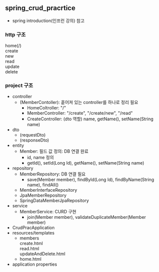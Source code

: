 ## spring_crud_pracrtice
* spring introduction(인프런 강의) 참고

### http 구조  
home(/)  
  create  
    new  
  read  
  update  
  delete  
  
### project 구조
  - controller
    + (MemberContoller): 흩어져 있는 controller를 하나로 정리 필요
      * HomeColtroller: "/"
      * MemberController: "/create", "/create/new", "/read"
      * CreateController: (dto 역할) name, getName(), setName(String name)
  - dto
    + (requestDto)
    + (responseDto)
  - entity
    + Member: 필드 값 정의: DB 연결 완료
      * id, name 정의
      * getId(), setId(Long Id), getName(), setName(String name)
  - repository
    + MemberRepository: DB 연결 필요
      * save(Member member), findById(Long Id), findByName(String name), findAll()
    + MemberInterfaceRepository 
    + JpaMemberRepository
    + SpringDataMemberJpaRepository
  - service
    + MemberService: CURD 구현
      * join(Member member), validateDuplicateMember(Member member)
  - CrudPracApplication
  - resources/templates
    + members  
      create.html  
      read.html  
      updateAndDelete.html  
    + home.html
  - application properties
  
